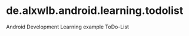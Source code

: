 de.alxwlb.android.learning.todolist
===================================

Android Development Learning example ToDo-List